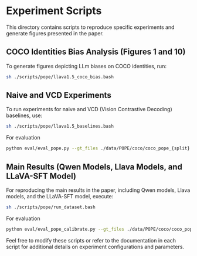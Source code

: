 # Experiment Scripts

This directory contains scripts to reproduce specific experiments and generate figures presented in the paper.

## COCO Identities Bias Analysis (Figures 1 and 10)

To generate figures depicting LLm biases on COCO identities, run:

```bash
sh ./scripts/pope/llava1.5_coco_bias.bash
```

## Naive and VCD Experiments
To run experiments for naive and VCD (Vision Contrastive Decoding) baselines, use:

```bash
sh ./scripts/pope/llava1.5_baselines.bash
```

For evaluation

```bash
python eval/eval_pope.py --gt_files ./data/POPE/coco/coco_pope_{split}.json --gen_files your_generative_file.json
```

## Main Results (Qwen Models, Llava Models, and LLaVA-SFT Model)

For reproducing the main results in the paper, including Qwen models, Llava models, and the LLaVA-SFT model, execute:

```bash
sh ./scripts/pope/run_dataset.bash
```

For evaluation

```bash
python eval/eval_pope_calibrate.py --gt_files ./data/POPE/coco/coco_pope_{split}.json --gen_files your_generative_file.json
```

Feel free to modify these scripts or refer to the documentation in each script for additional details on experiment configurations and parameters.